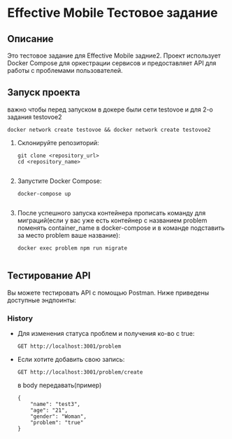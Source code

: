 <!DOCTYPE html>
<html lang="ru">
<head>
    <meta charset="UTF-8">
</head>
<body>
    <h1>Effective Mobile Тестовое задание</h1>
    <h2>Описание</h2>
    <p>Это тестовое задание для Effective Mobile задние2. Проект использует Docker Compose для оркестрации сервисов и предоставляет API для работы с проблемами пользователей.</p>
    <h2>Запуск проекта</h2>
    <p>важно чтобы перед запуском в докере были сети testovoe и для 2-о задания testovoe2</p>
    <code>docker network create testovoe && docker network create testovoe2</code>
    <ol>
        <li>Склонируйте репозиторий:
            <pre><code>git clone &lt;repository_url&gt;
cd &lt;repository_name&gt;
            </code></pre>
        </li>
        <li>Запустите Docker Compose:
            <pre><code>docker-compose up
            </code></pre>
        </li>
        <li>После успешного запуска контейнера прописать команду для миграций(если у вас уже есть контейнер с названием problem поменять container_name в docker-compose и в команде подставить за место problem ваше название):
            <pre><code>docker exec problem npm run migrate
            </code></pre>
        </li>
    </ol>
    <h2>Тестирование API</h2>
    <p>Вы можете тестировать API с помощью Postman. Ниже приведены доступные эндпоинты:</p>
    <h3>History</h3>
    <ul>
        <li>Для изменения статуса проблем и получения ко-во с true:
            <pre><code>GET http://localhost:3001/problem</code></pre>
        </li>
        <li>Если хотите добавить свою запись:
            <pre><code>GET http://localhost:3001/problem/create</code></pre>
            в body передавать(пример)
            <pre><code>{
    "name": "test3",
    "age": "21",
    "gender": "Woman",
    "problem": "true"
}</code></pre>
        </li>
    </ul>
</body>
</html>
